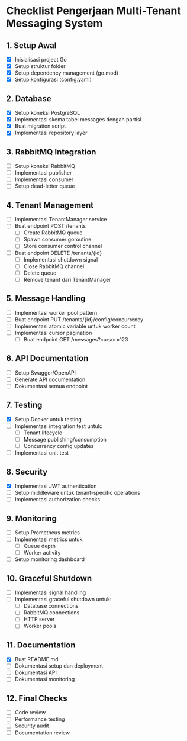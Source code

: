 # Checklist Pengerjaan Multi-Tenant Messaging System

## 1. Setup Awal
- [x] Inisialisasi project Go
- [x] Setup struktur folder
- [x] Setup dependency management (go.mod)
- [x] Setup konfigurasi (config.yaml)

## 2. Database
- [x] Setup koneksi PostgreSQL
- [x] Implementasi skema tabel messages dengan partisi
- [x] Buat migration script
- [x] Implementasi repository layer

## 3. RabbitMQ Integration
- [ ] Setup koneksi RabbitMQ
- [ ] Implementasi publisher
- [ ] Implementasi consumer
- [ ] Setup dead-letter queue

## 4. Tenant Management
- [ ] Implementasi TenantManager service
- [ ] Buat endpoint POST /tenants
  - [ ] Create RabbitMQ queue
  - [ ] Spawn consumer goroutine
  - [ ] Store consumer control channel
- [ ] Buat endpoint DELETE /tenants/{id}
  - [ ] Implementasi shutdown signal
  - [ ] Close RabbitMQ channel
  - [ ] Delete queue
  - [ ] Remove tenant dari TenantManager

## 5. Message Handling
- [ ] Implementasi worker pool pattern
- [ ] Buat endpoint PUT /tenants/{id}/config/concurrency
- [ ] Implementasi atomic variable untuk worker count
- [ ] Implementasi cursor pagination
  - [ ] Buat endpoint GET /messages?cursor=123

## 6. API Documentation
- [ ] Setup Swagger/OpenAPI
- [ ] Generate API documentation
- [ ] Dokumentasi semua endpoint

## 7. Testing
- [x] Setup Docker untuk testing
- [ ] Implementasi integration test untuk:
  - [ ] Tenant lifecycle
  - [ ] Message publishing/consumption
  - [ ] Concurrency config updates
- [ ] Implementasi unit test

## 8. Security
- [x] Implementasi JWT authentication
- [ ] Setup middleware untuk tenant-specific operations
- [ ] Implementasi authorization checks

## 9. Monitoring
- [ ] Setup Prometheus metrics
- [ ] Implementasi metrics untuk:
  - [ ] Queue depth
  - [ ] Worker activity
- [ ] Setup monitoring dashboard

## 10. Graceful Shutdown
- [ ] Implementasi signal handling
- [ ] Implementasi graceful shutdown untuk:
  - [ ] Database connections
  - [ ] RabbitMQ connections
  - [ ] HTTP server
  - [ ] Worker pools

## 11. Documentation
- [x] Buat README.md
- [ ] Dokumentasi setup dan deployment
- [ ] Dokumentasi API
- [ ] Dokumentasi monitoring

## 12. Final Checks
- [ ] Code review
- [ ] Performance testing
- [ ] Security audit
- [ ] Documentation review 